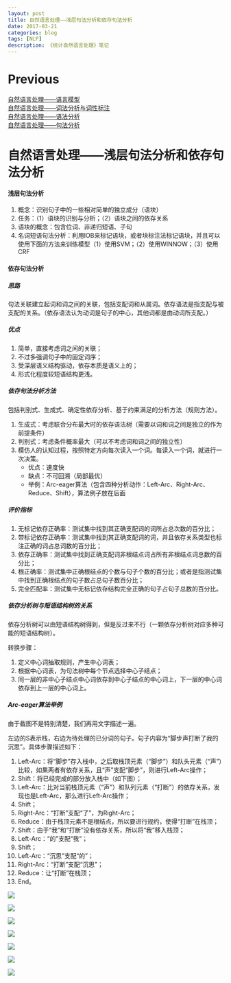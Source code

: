 ```yaml
--- 
layout: post 
title: 自然语言处理——浅层句法分析和依存句法分析
date: 2017-03-21 
categories: blog 
tags: [NLP] 
description: 《统计自然语言处理》笔记
--- 
```


# Previous

[自然语言处理——语言模型](http://skyhigh233.com/blog/2017/03/21/nlp-note-1/)  
[自然语言处理——词法分析与词性标注](http://skyhigh233.com/blog/2017/03/21/nlp-note-2/)  
[自然语言处理——语法分析](http://skyhigh233.com/blog/2017/03/21/nlp-note-3/)  
[自然语言处理——句法分析](http://skyhigh233.com/blog/2017/03/21/nlp-note-4/)


# 自然语言处理——浅层句法分析和依存句法分析

#### 浅层句法分析

1. 概念：识别句子中的一些相对简单的独立成分（语块）
2. 任务：（1）语块的识别与分析；（2）语块之间的依存关系
3. 语块的概念：包含位词、非递归短语、子句
4. 名词短语句法分析：利用IOB来标记语块，或者块标注法标记语块，并且可以使用下面的方法来训练模型（1）使用SVM；（2）使用WINNOW；（3）使用CRF


#### 依存句法分析

##### 思路

句法关联建立起词和词之间的关联，包括支配词和从属词。依存语法是指支配与被支配的关系。（依存语法认为动词是句子的中心，其他词都是由动词所支配。）

##### 优点

1. 简单，直接考虑词之间的关联；
2. 不过多强调句子中的固定词序；
3. 受深层语义结构驱动，依存本质是语义上的；
4. 形式化程度较短语结构更浅。

##### 依存句法分析方法

包括判别式、生成式、确定性依存分析、基于约束满足的分析方法（规则方法）。

1. 生成式：考虑联合分布最大时的依存语法树（需要以词和词之间是独立的作为前提条件）
2. 判别式：考虑条件概率最大（可以不考虑词和词之间的独立性）
3. 模仿人的认知过程，按照特定方向每次读入一个词。每读入一个词，就进行一次决策。
	* 优点：速度快
	* 缺点：不可回溯（局部最优）
	* 举例：Arc-eager算法（包含四种分析动作：Left-Arc、Right-Arc、Reduce、Shift），算法例子放在后面
        
##### 评价指标

1. 无标记依存正确率：测试集中找到其正确支配词的词所占总次数的百分比；
2. 带标记依存正确率：测试集中找到其正确支配词的词，并且依存关系类型也标注正确的词占总词数的百分比；
3. 依存正确率：测试集中找到正确支配词非根结点词占所有非根结点词总数的百分比；
4. 根正确率：测试集中正确根结点的个数与句子个数的百分比；或者是指测试集中找到正确根结点的句子数占总句子数百分比；
5. 完全匹配率：测试集中无标记依存结构完全正确的句子占句子总数的百分比。

##### 依存分析树与短语结构树的关系

依存分析树可以由短语结构树得到，但是反过来不行（一颗依存分析树对应多种可能的短语结构树）。

转换步骤：

1. 定义中心词抽取规则，产生中心词表；
2. 根据中心词表，为句法树中每个节点选择中心子结点；
3. 同一层的非中心子结点中心词依存到中心子结点的中心词上，下一层的中心词依存到上一层的中心词上。
 
 
##### Arc-eager算法举例

由于截图不是特别清楚，我们再用文字描述一遍。

左边的S表示栈，右边为待处理的已分词的句子。句子内容为“脚步声打断了我的沉思”。具体步骤描述如下：

1. Left-Arc：将“脚步”存入栈中，之后取栈顶元素（“脚步”）和队头元素（“声”）比较，如果两者有依存关系，且“声”支配“脚步”，则进行Left-Arc操作；
2. Shift：将已经完成的部分放入栈中（如下图）；
3. Left-Arc：比对当前栈顶元素（“声”）和队列元素（“打断”）的依存关系，发现也是Left-Arc，那么进行Left-Arc操作；
4. Shift；
5. Right-Arc：“打断”支配“了”，为Right-Arc；
6. Reduce：由于栈顶元素不是根结点，所以要进行规约，使得“打断”在栈顶；
7. Shift：由于“我”和“打断”没有依存关系，所以将“我”移入栈顶；
8. Left-Arc：“的”支配“我”；
9. Shift；
10. Left-Arc：“沉思”支配“的”；
11. Right-Arc：“打断”支配“沉思”；
12. Reduce：让“打断”在栈顶；
13. End。

![](http://odjt9j2ec.bkt.clouddn.com/nlp-note5-1.png)

![](http://odjt9j2ec.bkt.clouddn.com/nlp-note5-2.png)

![](http://odjt9j2ec.bkt.clouddn.com/nlp-note5-3.png)

![](http://odjt9j2ec.bkt.clouddn.com/nlp-note5-4.png)

![](http://odjt9j2ec.bkt.clouddn.com/nlp-note5-5.png)

![](http://odjt9j2ec.bkt.clouddn.com/nlp-note5-6.png)

![](http://odjt9j2ec.bkt.clouddn.com/nlp-note5-7.png) 
   
    